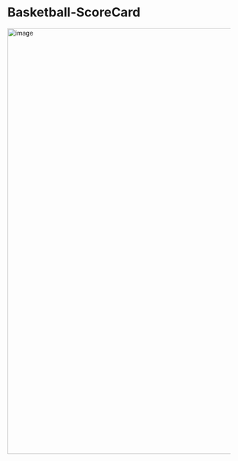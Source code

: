 # Basketball-ScoreCard
<img width="959" alt="image" src="https://user-images.githubusercontent.com/64866219/187702047-a312b6b8-5972-4f3d-a2ca-2d1d018ae84e.png">

